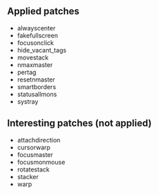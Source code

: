 Applied patches
---------------

* alwayscenter
* fakefullscreen
* focusonclick
* hide_vacant_tags
* movestack
* nmaxmaster
* pertag
* resetnmaster
* smartborders
* statusallmons
* systray

Interesting patches (not applied)
---------------------------------

* attachdirection
* cursorwarp
* focusmaster
* focusmonmouse
* rotatestack
* stacker
* warp
